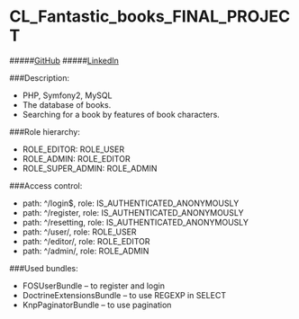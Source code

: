 # CL_Fantastic_books_FINAL_PROJECT

#####[GitHub](https://github.com/MalgorzataOstrowska)
#####[LinkedIn](https://www.linkedin.com/in/ma%C5%82gorzata-ostrowska-09217213a/)

###Description:
* PHP, Symfony2, MySQL
* The database of books.  
* Searching for a book by features of book characters.

###Role hierarchy:

* ROLE_EDITOR: ROLE_USER  
* ROLE_ADMIN: ROLE_EDITOR  
* ROLE_SUPER_ADMIN: ROLE_ADMIN
    
###Access control:
* path: ^/login$, role: IS_AUTHENTICATED_ANONYMOUSLY  
* path: ^/register, role: IS_AUTHENTICATED_ANONYMOUSLY  
* path: ^/resetting, role: IS_AUTHENTICATED_ANONYMOUSLY  
* path: ^/user/, role: ROLE_USER  
* path: ^/editor/, role: ROLE_EDITOR  
* path: ^/admin/, role: ROLE_ADMIN  
        
###Used bundles:

* FOSUserBundle – to register and login 
* DoctrineExtensionsBundle – to use REGEXP in SELECT
* KnpPaginatorBundle – to use pagination 